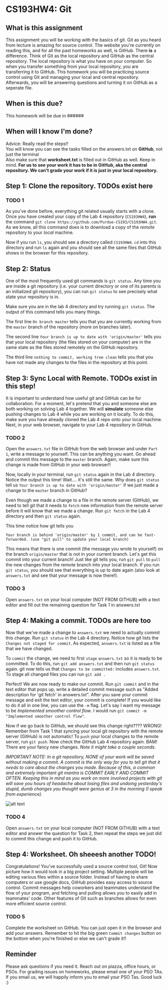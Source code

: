 # CS193HW4: Git

## What is this assignment
This assignment you will be working with the basics of git. Git as you heard from lecture is amazing for source control. The website you're currently on reading this, and for all the past homeworks as well, is GitHub. There **is** a difference. Think of Git as the local repository and GitHub as the central repository. The local repository is what you have on your computer. So when you transfer something from your local repository, you are transferring it to GitHub. This homework you will be practicing source control using Git and managing your local and central repository. Afterwards, you will be answering questions and turning it on GitHub as a seperate file. 

## When is this due?
This homework will be due in ######

## When will I know I'm done?
Advice: Really read the steps!! <br/>
You will know you can see the tasks filled on the answers.txt on **GitHub**, not just the terminal <br/>
Also make sure that **worksheet.txt** is filled out in GitHub as well. 
Keep in mind. **For us to see your work it has to be in GitHub, aka the central repository. We can't grade your work if it is just in your local repository.**

## Step 1: Clone the repository. TODOs exist here
### TODO 1 
As you've done before, everything git related usually starts with a clone. Once you have created your copy of the Lab 4 repository (`CS193HW4`), **run** the command `git clone https://github.com/Purdue-CS193/CS193HW4.git`. As we know, all this command does is to download a copy of the *remote* repository to your *local* machine. 

Now if you run `ls`, you should see a directory called `CS193HW4`. `cd` into this directory and run `ls` again and you should see all the same files that GitHub shows in the browser for this repository. 

## Step 2: Status
One of the most frequently used git commands is `git status`. Any time you are inside a git repository (i.e. your current directory or one of its parents is an initialized git repository), you can run `git status` to see precisely what state your repository is in. 

Make sure you are in the lab 4 directory and try running `git status`. The output of this command tells you many things. 

The first line `On branch master` tells you that you are currently working from the `master` branch of the repository (more on branches later).

The second line `Your branch is up to date with 'origin/master'` tells you that your local repository (the files stored on your computer) are in the same state as the files stored remotely on the GitHub repository.

The third line `nothing to commit, working tree clean` tells you that you have not made any changes to the files in the repository at this point.

## Step 3: Sync Local with Remote. TODOs exist in this step!
It is important to understand how useful git and GitHub can be for collaboration. For a moment, let's pretend that you and someone else are both working on solving Lab 4 together. We will **simulate** someone else pushing changes to Lab 4 while you are working on it locally. To do this, make sure you have already cloned the Lab 4 repo onto your local machine. Next, in your web browser, navigate to your Lab 4 repository in GitHub. 

### TODO 2
Open the `answers.txt` file in GitHub from the web browser and under `Part 1`, write a message to yourself. This can be anything you want. Go ahead and commit this message to the `master` branch. Again, make sure this change is made from GitHub in your web browser!! 

Now, locally in your terminal, run `git status` again in the Lab 4 directory. Notice the output this time! Wait.... it's still the same. Why does `git status` tell us  `Your branch is up to date with 'origin/master'` if we just made a change to the `master` branch in GitHub?

Even though we made a change to a file in the remote server (GitHub), we need to tell git that it needs to `fetch` new information from the remote server before it will know that we made a change. Run `git fetch` in the Lab 4 directory and then `git status` again. 

This time notice how git tells you

`Your branch is behind 'origin/master' by 1 commit, and can be fast-forwarded. (use "git pull" to update your local branch)` 

This means that there is one commit (the message you wrote to yourself) on the branch `origin/master` that is not in your current branch. Let's get this commit into your current branch! Just like git tells you, run `git pull` to `pull` the new changes from the remote branch into your local branch. If you run `git status`, you should see that everything is up to date again (also look at `answers.txt` and see that your message is now there!).

### TODO 3
Open `answers.txt` on your local computer (NOT FROM GITHUB) with a text editor and fill out the remaining question for Task 1 in answers.txt

## Step 4: Making a commit. TODOs are here too
Now that we've made a change to `answers.txt` we need to actually commit this change. Run `git status` in the Lab 4 directory. Notice how git lists the `Changes not staged for commit`. As expected, `answers.txt` is listed as a file that we have changed. 

To `commit` the change, we need to first `stage` `answers.txt` so it is ready to be committed. To do this, run `git add answers.txt` and then run `git status` again. git now tells us that `Changes to be committed:` includes `answers.txt`. To stage all changed files you can run `git add .`

Perfect! We are now ready to make our commit. Run `git commit` and in the text editor that pops up, write a detailed commit message such as "Added description for 'git fetch' in answers.txt". After you save your commit message and exit the text editor, your commit is complete! If you would like to do it all in one line, you can use the `-m` flag. Let's say I want my message to be *Implemented smoother control flow*. I would run `git commit -m "Implemented smoother control flow"`. 

Now if we go back to GitHub, we should see this change right???? WRONG! Remember from Task 1 that syncing your local git repository with the remote server (GitHub) is not automatic! To `push` your local changes to the remote server, run `git push`. Now check the GitHub Lab 4 repository again. BAM! There are your fancy new changes. *Note it might take a couple seconds*. 

*IMPORTANT NOTE: In a git repository, NONE of your work will be saved without making a commit. A commit is the only way for you to tell git that it needs to care about the changes you made. Because of this, a common and extremely important git mantra is COMMIT EARLY AND COMMIT OFTEN. Keeping this in mind as you work on more involved projects with git will save you hours of headache about losing files and undoing yesterday's stupid, dumb changes you thought were genius at 3 in the morning (I speak from experience).*

![alt text](https://image.slidesharecdn.com/git-mume12-121022042023-phpapp02/95/an-introduction-to-git-9-638.jpg?cb=1350879713)

### TODO 4
Open `answers.txt` on your local computer (NOT FROM GITHUB) with a text editor and answer the question for Task 2, then repeat the steps we just did to commit this change and push it to GitHub.

## Step 4: Worksheet. Oh sheeesh another TODO!
Congratulations! You've successfully used a source control tool, Git! Now picture how it would look in a big project setting. Multiple people will be editing various files within a source folder. Instead of having to share computers or use google docs, GitHub provides easy access to source control. Commit messages help coworkers and teammates understand the flow of your program, and fetching and pulling allows you to easily add in teammates' code. Other features of Git such as branches allows for even more efficient source control. 

### TODO 5
Complete the worksheet on GitHub. You can just open it in the browser and add your answers. Remember to hit the big green `Commit changes` button on the bottom when you're finished or else we can't grade it!!


## Reminder
Please ask questions if you need it.  Reach out on piazza, office hours, or PSOs. For grading issues on homeworks, please email one of your PSO TAs. If you email us, we will happily inform you to email your PSO Tas. Good luck :)

